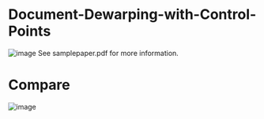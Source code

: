# Document-Dewarping-with-Control-Points
![image](https://github.com/gwxie/Document-Dewarping-with-Control-Points/blob/main/rectitify_image.jpg)
See samplepaper.pdf for more information.
# Compare
![image](https://github.com/gwxie/Document-Dewarping-with-Control-Points/blob/main/compare.jpg)
